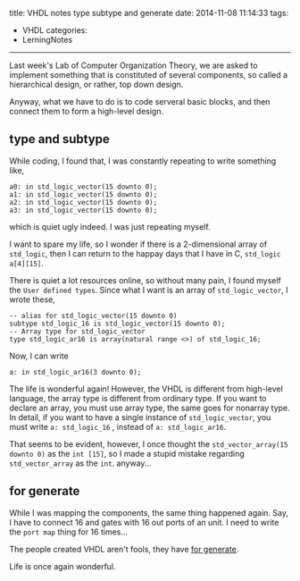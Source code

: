 title: VHDL notes type subtype and generate
date: 2014-11-08 11:14:33
tags:
- VHDL
categories:
- LerningNotes
---

Last week's Lab of Computer Organization Theory, we are asked to implement something that is constituted of several components, so called a hierarchical design, or rather, top down design.

Anyway, what we have to do is to code serveral basic blocks, and then connect them to form a high-level design.

## type and subtype

While coding, I found that, I was constantly repeating to write something like,

    a0: in std_logic_vector(15 downto 0);
    a1: in std_logic_vector(15 downto 0);
    a2: in std_logic_vector(15 downto 0);
    a3: in std_logic_vector(15 downto 0);

which is quiet ugly indeed. I was just repeating myself.

I want to spare my life, so I wonder if there is a 2-dimensional array of `std_logic`, then I can return to the happay days that I have in C, `std_logic a[4][15]`.

There is quiet a lot resources online, so without many pain, I found myself the `User defined types`. Since what I want is an array of `std_logic_vector`, I wrote these,

    -- alias for std_logic_vector(15 downto 0)
    subtype std_logic_16 is std_logic_vector(15 downto 0);
    -- Array type for std_logic_vector
    type std_logic_ar16 is array(natural range <>) of std_logic_16;

Now, I can write

    a: in std_logic_ar16(3 downto 0);

The life is wonderful again! However, the VHDL is different from high-level language, the array type is different from ordinary type. If you want to declare an array, you must use array type, the same goes for nonarray type. In detail, if you want to have a single instance of `std_logic_vector`, you must write `a: std_logic_16` , instead of `a: std_logic_ar16`. 

That seems to be evident, however, I once thought the `std_vector_array(15 downto 0)` as the `int [15]`, so I made a stupid mistake regarding `std_vector_array` as the `int`. anyway...


## for generate

While I was mapping the components, the same thing happened again. Say, I have to connect 16 and gates with 16 out ports of an unit. I need to write the `port map` thing for 16 times... 

The people created VHDL aren't fools, they have [for generate](http://www.ics.uci.edu/~jmoorkan/vhdlref/generate.html).

Life is once again wonderful.
